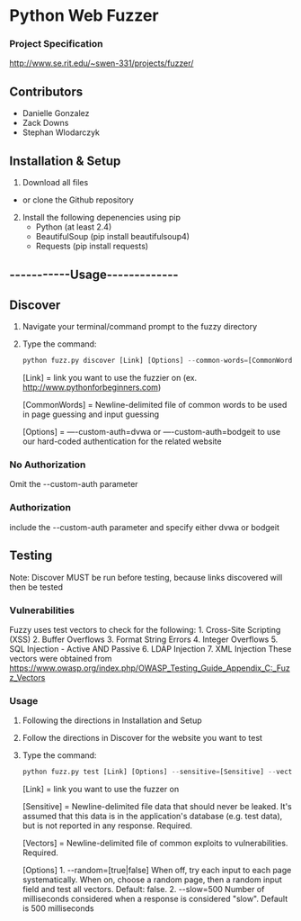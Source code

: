 # Python Web Fuzzer
### Project Specification
http://www.se.rit.edu/~swen-331/projects/fuzzer/

## Contributors
* Danielle Gonzalez 
* Zack Downs
* Stephan Wlodarczyk

## Installation & Setup


1. Download all files
* or clone the Github repository
2. Install the following depenencies using pip 
    * Python (at least 2.4)
    * BeautifulSoup (pip install beautifulsoup4)
    * Requests (pip install requests)


## -----------Usage-------------


## Discover


1. Navigate your terminal/command prompt to the fuzzy directory
2. Type the command:
	
    ``` python
    python fuzz.py discover [Link] [Options] --common-words=[CommonWords]
    ```

	[Link] 	= link you want to use the fuzzier on (ex. http://www.pythonforbeginners.com)
	
    [CommonWords] 	= Newline-delimited file of common words to be used in page guessing and input guessing
	
    [Options] 	= —-custom-auth=dvwa or —-custom-auth=bodgeit to use our hard-coded authentication for the related website
	

### No Authorization
 Omit the --custom-auth parameter 

### Authorization
 include the --custom-auth parameter and specify either dvwa or bodgeit

## Testing

Note: Discover MUST be run before testing, because links discovered will then be tested

### Vulnerabilities
Fuzzy uses test vectors to check for the following:
    1. Cross-Site Scripting (XSS)
    2. Buffer Overflows
    3. Format String Errors 
    4. Integer Overflows
    5. SQL Injection - Active AND Passive
    6. LDAP Injection
    7. XML Injection
These vectors were obtained from https://www.owasp.org/index.php/OWASP_Testing_Guide_Appendix_C:_Fuzz_Vectors

### Usage

1. Following the directions in Installation and Setup
2. Follow the directions in Discover for the website you want to test
3. Type the command: 
    ``` python
    python fuzz.py test [Link] [Options] --sensitive=[Sensitive] --vectors=[Vectors]
    ```
    [Link] = link you want to use the fuzzer on

    [Sensitive] = Newline-delimited file data that should never be leaked. It's assumed that this data is in the application's database (e.g. test data), but is not reported in any response. Required.

    [Vectors] = Newline-delimited file of common exploits to vulnerabilities. Required.
    
    [Options] 
        1. --random=[true|false] When off, try each input to each page systematically.  When on, choose a random page, then a random input field and test all vectors. Default: false.
        2. --slow=500 Number of milliseconds considered when a response is considered "slow". Default is 500 milliseconds
